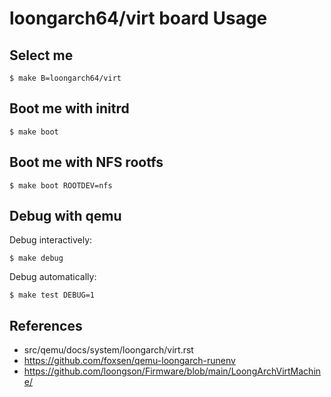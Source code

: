 
# loongarch64/virt board Usage

## Select me

    $ make B=loongarch64/virt

## Boot me with initrd

    $ make boot

## Boot me with NFS rootfs

    $ make boot ROOTDEV=nfs

## Debug with qemu

  Debug interactively:

    $ make debug

  Debug automatically:

    $ make test DEBUG=1

## References

* src/qemu/docs/system/loongarch/virt.rst
* https://github.com/foxsen/qemu-loongarch-runenv
* https://github.com/loongson/Firmware/blob/main/LoongArchVirtMachine/
